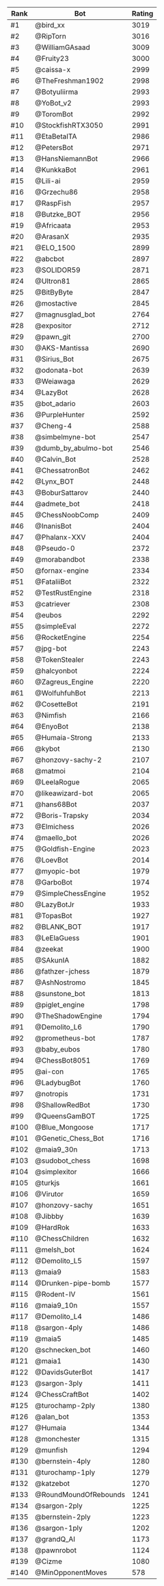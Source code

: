 Rank|Bot|Rating
---|---|---
#1|@bird_xx|3019
#2|@RipTorn|3016
#3|@WilliamGAsaad|3009
#4|@Fruity23|3000
#5|@caissa-x|2999
#6|@TheFreshman1902|2998
#7|@Botyuliirma|2993
#8|@YoBot_v2|2993
#9|@ToromBot|2992
#10|@StockfishRTX3050|2991
#11|@EtaBetaITA|2986
#12|@PetersBot|2971
#13|@HansNiemannBot|2966
#14|@KunkkaBot|2961
#15|@Lili-ai|2959
#16|@Grzechu86|2958
#17|@RaspFish|2957
#18|@Butzke_BOT|2956
#19|@Africaata|2953
#20|@ArasanX|2935
#21|@ELO_1500|2899
#22|@abcbot|2897
#23|@SOLIDOR59|2871
#24|@Ultron81|2865
#25|@BitByByte|2847
#26|@mostactive|2845
#27|@magnusglad_bot|2764
#28|@expositor|2712
#29|@pawn_git|2700
#30|@AKS-Mantissa|2690
#31|@Sirius_Bot|2675
#32|@odonata-bot|2639
#33|@Weiawaga|2629
#34|@LazyBot|2628
#35|@bot_adario|2603
#36|@PurpleHunter|2592
#37|@Cheng-4|2588
#38|@simbelmyne-bot|2547
#39|@dumb_by_abulmo-bot|2546
#40|@Calvin_Bot|2528
#41|@ChessatronBot|2462
#42|@Lynx_BOT|2448
#43|@BoburSattarov|2440
#44|@admete_bot|2418
#45|@ChessNoobComp|2409
#46|@InanisBot|2404
#47|@Phalanx-XXV|2404
#48|@Pseudo-0|2372
#49|@morabandbot|2338
#50|@fornax-engine|2334
#51|@FataliiBot|2322
#52|@TestRustEngine|2318
#53|@catriever|2308
#54|@eubos|2292
#55|@simpleEval|2272
#56|@RocketEngine|2254
#57|@jpg-bot|2243
#58|@TokenStealer|2243
#59|@halcyonbot|2224
#60|@Zagreus_Engine|2220
#61|@WolfuhfuhBot|2213
#62|@CosetteBot|2191
#63|@Nimfish|2166
#64|@EnyoBot|2138
#65|@Humaia-Strong|2133
#66|@kybot|2130
#67|@honzovy-sachy-2|2107
#68|@matmoi|2104
#69|@LeelaRogue|2065
#70|@likeawizard-bot|2065
#71|@hans68Bot|2037
#72|@Boris-Trapsky|2034
#73|@Elmichess|2026
#74|@maello_bot|2026
#75|@Goldfish-Engine|2023
#76|@LoevBot|2014
#77|@myopic-bot|1979
#78|@GarboBot|1974
#79|@SimpleChessEngine|1952
#80|@LazyBotJr|1933
#81|@TopasBot|1927
#82|@BLANK_BOT|1917
#83|@LeElaGuess|1901
#84|@zeekat|1900
#85|@SAkunIA|1882
#86|@fathzer-jchess|1879
#87|@AshNostromo|1845
#88|@sunstone_bot|1813
#89|@piglet_engine|1798
#90|@TheShadowEngine|1794
#91|@Demolito_L6|1790
#92|@prometheus-bot|1787
#93|@baby_eubos|1780
#94|@ChessBot8051|1769
#95|@ai-con|1765
#96|@LadybugBot|1760
#97|@notropis|1731
#98|@ShallowRedBot|1730
#99|@QueensGamBOT|1725
#100|@Blue_Mongoose|1717
#101|@Genetic_Chess_Bot|1716
#102|@maia9_30n|1713
#103|@sudobot_chess|1698
#104|@simplexitor|1666
#105|@turkjs|1661
#106|@Virutor|1659
#107|@honzovy-sachy|1651
#108|@Jibbby|1639
#109|@HardRok|1633
#110|@ChessChildren|1632
#111|@melsh_bot|1624
#112|@Demolito_L5|1597
#113|@maia9|1583
#114|@Drunken-pipe-bomb|1577
#115|@Rodent-IV|1561
#116|@maia9_10n|1557
#117|@Demolito_L4|1486
#118|@sargon-4ply|1486
#119|@maia5|1485
#120|@schnecken_bot|1460
#121|@maia1|1430
#122|@DavidsGuterBot|1417
#123|@sargon-3ply|1411
#124|@ChessCraftBot|1402
#125|@turochamp-2ply|1380
#126|@alan_bot|1353
#127|@Humaia|1344
#128|@monchester|1315
#129|@munfish|1294
#130|@bernstein-4ply|1280
#131|@turochamp-1ply|1279
#132|@katzebot|1270
#133|@RoundMoundOfRebounds|1241
#134|@sargon-2ply|1225
#135|@bernstein-2ply|1223
#136|@sargon-1ply|1202
#137|@grandQ_AI|1173
#138|@pawnrobot|1124
#139|@Cizme|1080
#140|@MinOpponentMoves|578
